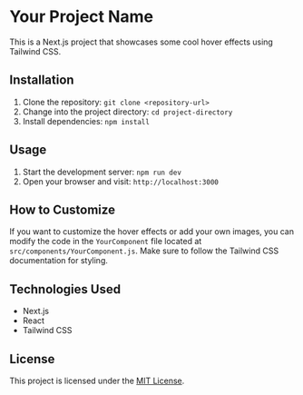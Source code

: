 # Your Project Name

This is a Next.js project that showcases some cool hover effects using Tailwind CSS.

## Installation

1. Clone the repository: `git clone <repository-url>`
2. Change into the project directory: `cd project-directory`
3. Install dependencies: `npm install`

## Usage

1. Start the development server: `npm run dev`
2. Open your browser and visit: `http://localhost:3000`

## How to Customize

If you want to customize the hover effects or add your own images, you can modify the code in the `YourComponent` file located at `src/components/YourComponent.js`. Make sure to follow the Tailwind CSS documentation for styling.

## Technologies Used

- Next.js
- React
- Tailwind CSS

## License

This project is licensed under the [MIT License](LICENSE).
